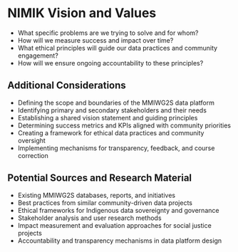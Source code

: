 # NIMIK Vision and Values

- What specific problems are we trying to solve and for whom?
- How will we measure success and impact over time?
- What ethical principles will guide our data practices and community engagement?
- How will we ensure ongoing accountability to these principles?

## Additional Considerations
- Defining the scope and boundaries of the MMIWG2S data platform
- Identifying primary and secondary stakeholders and their needs
- Establishing a shared vision statement and guiding principles
- Determining success metrics and KPIs aligned with community priorities
- Creating a framework for ethical data practices and community oversight
- Implementing mechanisms for transparency, feedback, and course correction

## Potential Sources and Research Material
- Existing MMIWG2S databases, reports, and initiatives 
- Best practices from similar community-driven data projects
- Ethical frameworks for Indigenous data sovereignty and governance
- Stakeholder analysis and user research methods
- Impact measurement and evaluation approaches for social justice projects
- Accountability and transparency mechanisms in data platform design